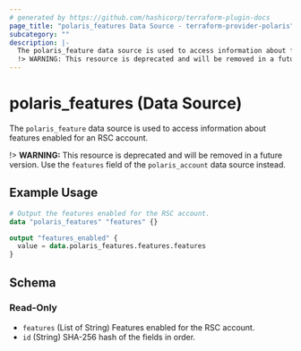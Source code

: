 ```yaml
---
# generated by https://github.com/hashicorp/terraform-plugin-docs
page_title: "polaris_features Data Source - terraform-provider-polaris"
subcategory: ""
description: |-
  The polaris_feature data source is used to access information about features enabled for an RSC account.
  !> WARNING: This resource is deprecated and will be removed in a future version. Use the features field of the polaris_account data source instead.
---
```


# polaris_features (Data Source)

The `polaris_feature` data source is used to access information about features enabled for an RSC account.

!> **WARNING:** This resource is deprecated and will be removed in a future version. Use the `features` field of the `polaris_account` data source instead.

## Example Usage

```terraform
# Output the features enabled for the RSC account.
data "polaris_features" "features" {}

output "features_enabled" {
  value = data.polaris_features.features.features
}
```

<!-- schema generated by tfplugindocs -->
## Schema

### Read-Only

- `features` (List of String) Features enabled for the RSC account.
- `id` (String) SHA-256 hash of the fields in order.
